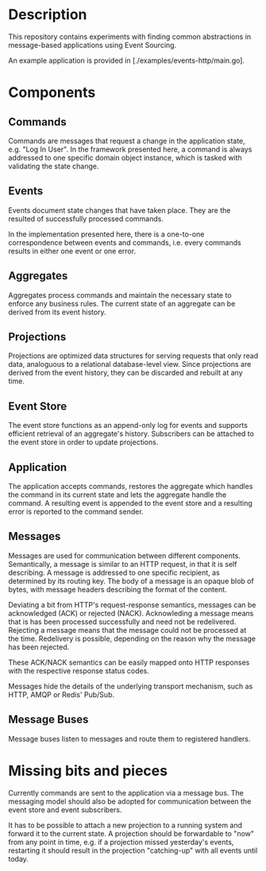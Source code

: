 # Description

This repository contains experiments with finding common abstractions
in message-based applications using Event Sourcing.

An example application is provided in [./examples/events-http/main.go].

# Components

## Commands

Commands are messages that request a change in the application state,
e.g. "Log In User".  In the framework presented here, a command is
always addressed to one specific domain object instance, which is
tasked with validating the state change.

## Events

Events document state changes that have taken place.  They are the
resulted of successfully processed commands.

In the implementation presented here, there is a one-to-one
correspondence between events and commands, i.e. every commands
results in either one event or one error.

## Aggregates

Aggregates process commands and maintain the necessary state to
enforce any business rules.  The current state of an aggregate can be
derived from its event history.

## Projections

Projections are optimized data structures for serving requests that
only read data, analoguous to a relational database-level view.  Since
projections are derived from the event history, they can be discarded
and rebuilt at any time.

## Event Store

The event store functions as an append-only log for events and
supports efficient retrieval of an aggregate's history.  Subscribers
can be attached to the event store in order to update projections.

## Application

The application accepts commands, restores the aggregate which handles
the command in its current state and lets the aggregate handle the
command.  A resulting event is appended to the event store and a
resulting error is reported to the command sender.

## Messages

Messages are used for communication between different components.
Semantically, a message is similar to an HTTP request, in that it is
self describing.  A message is addressed to one specific recipient, as
determined by its routing key.  The body of a message is an opaque
blob of bytes, with message headers describing the format of the
content.

Deviating a bit from HTTP's request-response semantics, messages can
be acknowledged (ACK) or rejected (NACK).  Acknowleding a message
means that is has been processed successfully and need not be
redelivered.  Rejecting a message means that the message could not be
processed at the time.  Redelivery is possible, depending on the
reason why the message has been rejected.

These ACK/NACK semantics can be easily mapped onto HTTP responses with
the respective response status codes.

Messages hide the details of the underlying transport mechanism, such
as HTTP, AMQP or Redis' Pub/Sub.

## Message Buses

Message buses listen to messages and route them to registered
handlers.

# Missing bits and pieces

Currently commands are sent to the application via a message bus.  The
messaging model should also be adopted for communication between the
event store and event subscribers.

It has to be possible to attach a new projection to a running system
and forward it to the current state.  A projection should be
forwardable to "now" from any point in time, e.g. if a projection
missed yesterday's events, restarting it should result in the
projection "catching-up" with all events until today.
